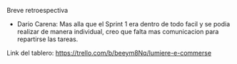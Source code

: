 Breve retroespectiva

- Dario Carena: Mas alla que el Sprint 1 era dentro de todo facil y se podia realizar de manera individual, creo que falta mas comunicacion para repartirse las tareas.

Link del tablero: https://trello.com/b/beeym8Nq/lumiere-e-commerse

